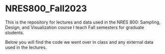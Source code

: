 # NRES800_Fall2023

This is the repository for lectures and data used in the NRES 800:  Sampling, Design, and Visualization course I teach Fall semesters for graduate students.  

Below you will find the code we went over in class and any external data used in the lectures. 